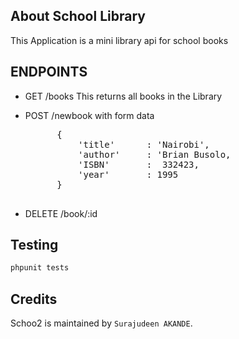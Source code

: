 ## About School Library

 This Application is a mini library api for school books

## ENDPOINTS

- GET /books
    This returns all books in the Library

- POST /newbook
    with form data
    <pre>
        {
            'title'      : 'Nairobi',
            'author'     : 'Brian Busolo,
            'ISBN'       :  332423,
            'year'       : 1995
        }
    </pre>

- DELETE /book/:id

## Testing
``` bash
phpunit tests
```

## Credits

Schoo2 is maintained by `Surajudeen AKANDE`.


